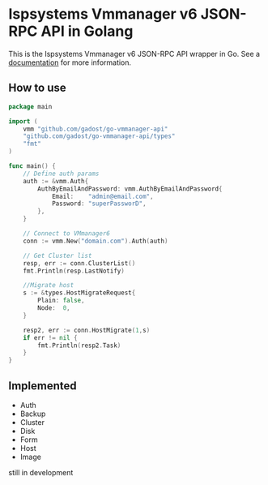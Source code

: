 # Ispsystems Vmmanager v6 JSON-RPC API in Golang

This is the Ispsystems Vmmanager v6 JSON-RPC API wrapper in Go. See a [documentation](https://docs.ispsystem.com/vmmanager-admin/developer-section/api/vmmanager-api#/) for more information.

## How to use

```go
package main

import (
    vmm "github.com/gadost/go-vmmanager-api"
    "github.com/gadost/go-vmmanager-api/types"
    "fmt"
)

func main() {
    // Define auth params
    auth := &vmm.Auth{
        AuthByEmailAndPassword: vmm.AuthByEmailAndPassword{
            Email:    "admin@email.com",
            Password: "superPassworD",
        },
    }

    // Connect to VMmanager6
    conn := vmm.New("domain.com").Auth(auth)

    // Get Cluster list
    resp, err := conn.ClusterList()
    fmt.Println(resp.LastNotify)

    //Migrate host
    s := &types.HostMigrateRequest{
        Plain: false,
        Node:  0,
    }

    resp2, err := conn.HostMigrate(1,s)
    if err != nil {
        fmt.Println(resp2.Task)
    }
}
```

## Implemented

- Auth
- Backup
- Cluster
- Disk
- Form
- Host
- Image

still in development
